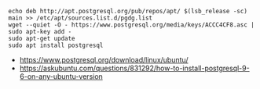 ```
echo deb http://apt.postgresql.org/pub/repos/apt/ $(lsb_release -sc) main >> /etc/apt/sources.list.d/pgdg.list
wget --quiet -O - https://www.postgresql.org/media/keys/ACCC4CF8.asc | sudo apt-key add -
sudo apt-get update
sudo apt install postgresql
```

- https://www.postgresql.org/download/linux/ubuntu/
- https://askubuntu.com/questions/831292/how-to-install-postgresql-9-6-on-any-ubuntu-version
